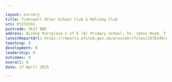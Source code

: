```yaml
---

layout: nursery
title: Tideswell After School Club & Holiday Club
urn: EY232591
postcode: SK17 8NE
address: Bishop Pursglove C of E (A) Primary School, St. Johns Road, Tideswell, Buxton, Derbyshire, SK17 8NE
latestReportUrl: https://reports.ofsted.gov.uk/provider/files/2476349/urn/EY232591.pdf
teaching: 0
development: 0
leadership: 0
outcomes: 0
overall: 0
date: 17 April 2015

---
```

